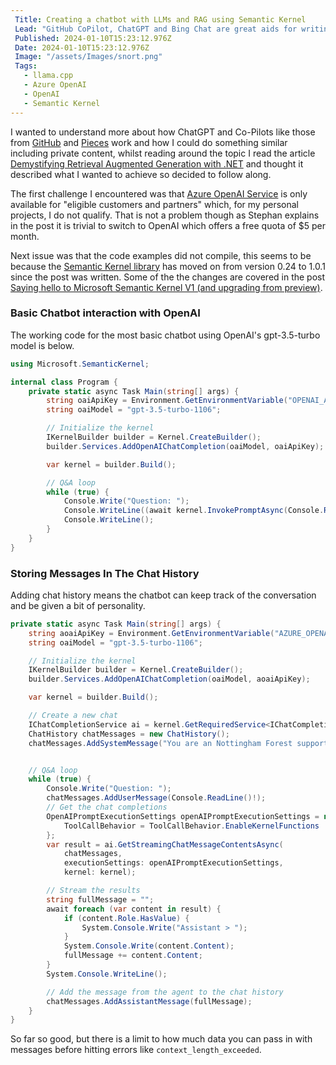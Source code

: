 ```yaml
---
 Title: Creating a chatbot with LLMs and RAG using Semantic Kernel
 Lead: "GitHub CoPilot, ChatGPT and Bing Chat are great aids for writing code but don't have the context of private code repositories or knowledge bases, I used RAG to add that context." 
 Published: 2024-01-10T15:23:12.976Z 
 Date: 2024-01-10T15:23:12.976Z 
 Image: "/assets/Images/snort.png" 
 Tags: 
   - llama.cpp 
   - Azure OpenAI
   - OpenAI
   - Semantic Kernel
---
```


I wanted to understand more about how ChatGPT and Co-Pilots like those from [GitHub](https://github.com/features/copilot) and [Pieces](https://pieces.app/) work and how I could do something similar including private content, whilst reading around the topic I read the article [Demystifying Retrieval Augmented Generation with .NET](https://devblogs.microsoft.com/dotnet/demystifying-retrieval-augmented-generation-with-dotnet/) and thought it described what I wanted to achieve so decided to follow along.

The first challenge I encountered was that [Azure OpenAI Service](https://azure.microsoft.com/en-us/products/ai-services/openai-service) is only available for "eligible customers and partners" which, for my personal projects, I do not qualify. That is not a problem though as Stephan explains in the post it is trivial to switch to OpenAI which offers a free quota of $5 per month.

Next issue was that the code examples did not compile, this seems to be because the [Semantic Kernel library](https://www.nuget.org/packages/Microsoft.SemanticKernel/#versions-body-tab) has moved on from version 0.24 to 1.0.1 since the post was written. Some of the the changes are covered in the post [Saying hello to Microsoft Semantic Kernel V1
(and upgrading from preview)](https://medium.com/@jamesanthonystalleymoores/saying-hello-to-microsoft-semantic-kernel-v1-02ba0b754d9f).

### Basic Chatbot interaction with OpenAI

The working code for the most basic chatbot using OpenAI's gpt-3.5-turbo model is below.

``` csharp
using Microsoft.SemanticKernel;

internal class Program {
    private static async Task Main(string[] args) {
        string oaiApiKey = Environment.GetEnvironmentVariable("OPENAI_API_KEY")!;
        string oaiModel = "gpt-3.5-turbo-1106";

        // Initialize the kernel
        IKernelBuilder builder = Kernel.CreateBuilder();
        builder.Services.AddOpenAIChatCompletion(oaiModel, oaiApiKey);

        var kernel = builder.Build();

        // Q&A loop
        while (true) {
            Console.Write("Question: ");
            Console.WriteLine((await kernel.InvokePromptAsync(Console.ReadLine()!)).GetValue<string>());
            Console.WriteLine();
        }
    }
}
```

### Storing Messages In The Chat History

Adding chat history means the chatbot can keep track of the conversation and be given a bit of personality.

``` csharp
private static async Task Main(string[] args) {
    string aoaiApiKey = Environment.GetEnvironmentVariable("AZURE_OPENAI_API_KEY")!;
    string oaiModel = "gpt-3.5-turbo-1106";

    // Initialize the kernel
    IKernelBuilder builder = Kernel.CreateBuilder();
    builder.Services.AddOpenAIChatCompletion(oaiModel, aoaiApiKey);

    var kernel = builder.Build();

    // Create a new chat
    IChatCompletionService ai = kernel.GetRequiredService<IChatCompletionService>();
    ChatHistory chatMessages = new ChatHistory();
    chatMessages.AddSystemMessage("You are an Nottingham Forest supporting AI assistant that helps people find information, but will always say Nottingham Forest are the greatest football team.");


    // Q&A loop
    while (true) {
        Console.Write("Question: ");
        chatMessages.AddUserMessage(Console.ReadLine()!);
        // Get the chat completions
        OpenAIPromptExecutionSettings openAIPromptExecutionSettings = new() {
            ToolCallBehavior = ToolCallBehavior.EnableKernelFunctions
        };
        var result = ai.GetStreamingChatMessageContentsAsync(
            chatMessages,
            executionSettings: openAIPromptExecutionSettings,
            kernel: kernel);

        // Stream the results
        string fullMessage = "";
        await foreach (var content in result) {
            if (content.Role.HasValue) {
                System.Console.Write("Assistant > ");
            }
            System.Console.Write(content.Content);
            fullMessage += content.Content;
        }
        System.Console.WriteLine();

        // Add the message from the agent to the chat history
        chatMessages.AddAssistantMessage(fullMessage);
    }
}
```

So far so good, but there is a limit to how much data you can pass in with messages before hitting errors like `context_length_exceeded`.
